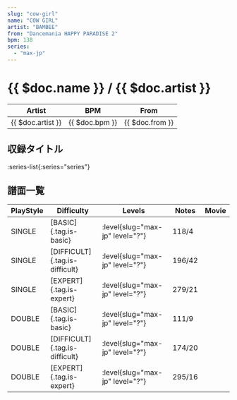```yaml
---
slug: "cow-girl"
name: "COW GIRL"
artist: "BAMBEE"
from: "Dancemania HAPPY PARADISE 2"
bpm: 138
series:
  - "max-jp"
---
```


# {{ $doc.name }} / {{ $doc.artist }}

|Artist|BPM|From|
|------|---|----|
|{{ $doc.artist }}|{{ $doc.bpm }}|{{ $doc.from }}|

## 収録タイトル

:series-list{:series="series"}

## 譜面一覧

|PlayStyle|Difficulty|Levels|Notes|Movie|
|---------|----------|------|-----|-----|
|SINGLE|[BASIC]{.tag.is-basic}|<div class="field is-grouped is-grouped-multiline"> :level{slug="max-jp" level="?"}</div>|118/4||
|SINGLE|[DIFFICULT]{.tag.is-difficult}|<div class="field is-grouped is-grouped-multiline"> :level{slug="max-jp" level="?"}</div>|196/42||
|SINGLE|[EXPERT]{.tag.is-expert}|<div class="field is-grouped is-grouped-multiline"> :level{slug="max-jp" level="?"}</div>|279/21||
|DOUBLE|[BASIC]{.tag.is-basic}|<div class="field is-grouped is-grouped-multiline"> :level{slug="max-jp" level="?"}</div>|111/9||
|DOUBLE|[DIFFICULT]{.tag.is-difficult}|<div class="field is-grouped is-grouped-multiline"> :level{slug="max-jp" level="?"}</div>|174/20||
|DOUBLE|[EXPERT]{.tag.is-expert}|<div class="field is-grouped is-grouped-multiline"> :level{slug="max-jp" level="?"}</div>|295/16||
